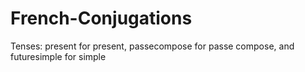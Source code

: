 # French-Conjugations
Tenses: present for present, passecompose for passe compose, and futuresimple for simple
